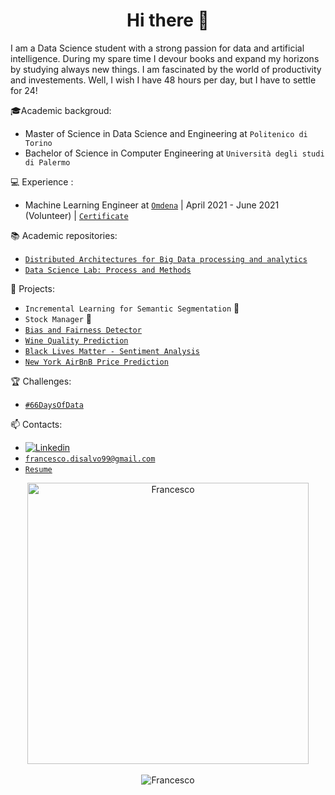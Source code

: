 <h1 align="center"> Hi there 👋<br/> </h1> 

I am a Data Science student with a strong passion for data and artificial intelligence. During my spare time I devour books and expand my horizons by studying always new things. I am fascinated by the world of productivity and investements. Well, I wish I have 48 hours per day, but I have to settle for 24! 



🎓Academic backgroud: 
* Master of Science in Data Science and Engineering at `Politenico di Torino` 
* Bachelor of Science in Computer Engineering at `Università degli studi di Palermo` 

💻 Experience :
* Machine Learning Engineer at [`Omdena`](https://omdena.com/) | April 2021 - June 2021 (Volunteer) | [`Certificate`](https://drive.google.com/file/d/10fQBl_Ka_vNTnCvq0duJIKSCbSVFWkou/view?usp=sharing)

📚 Academic repositories: 
* [`Distributed Architectures for Big Data processing and analytics`](https://github.com/francescodisalvo05/polito-distributed-architectures) 
* [`Data Science Lab: Process and Methods`](https://github.com/francescodisalvo05/polito-data-science-lab)

🔨 Projects: 
* `Incremental Learning for Semantic Segmentation` 👷
* `Stock Manager` 👷
* [`Bias and Fairness Detector`](https://github.com/francescodisalvo05/bias-fairness-detector)
* [`Wine Quality Prediction`](https://github.com/francescodisalvo05/wine-quality-prediction)
* [`Black Lives Matter - Sentiment Analysis`](https://github.com/francescodisalvo05/Twitter-Black-Lives-Matter-SA)
* [`New York AirBnB Price Prediction`](https://github.com/francescodisalvo05/airbnb-price-prediction)

🏆 Challenges: 
* [`#66DaysOfData`](https://github.com/francescodisalvo05/66DaysOfData)

📫 Contacts:
* [![Linkedin](https://img.shields.io/badge/-LinkedIn-blue?style=flat&logo=Linkedin&logoColor=white)](https://www.linkedin.com/in/francescodisalvo-pa/)
* [`francesco.disalvo99@gmail.com`](mailto:francesco.disalvo99@gmail.com)
* [`Resume`](https://drive.google.com/file/d/19FWfsKlPg_hrvUecTPRihrbAkZqen_dr/view?usp=sharing)

<p align="center"> 
<img width="450"  src="https://github-readme-streak-stats.herokuapp.com?user=francescodisalvo05&theme=dark&hide_border=true" alt="Francesco " /> <br /><br />
<img  src="https://komarev.com/ghpvc/?username=your-github-username&color=blue" alt="Francesco " /> <br />
</p>
